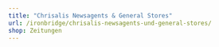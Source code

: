 ```yaml
---
title: "Chrisalis Newsagents & General Stores"
url: /ironbridge/chrisalis-newsagents-und-general-stores/
shop: Zeitungen
---
```

